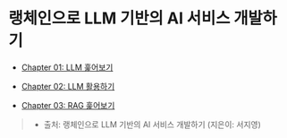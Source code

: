 # 랭체인으로 LLM 기반의 AI 서비스 개발하기

- [Chapter 01: LLM 훑어보기](./2025.07.07_Ch01_LLM_preview.md)

- [Chapter 02: LLM 활용하기](./2025.07.08_Ch02_LLM_using.md)

- [Chapter 03: RAG 훑어보기](./2025.07.08_Ch03_RAG_preview.md)

> - 출처: 랭체인으로 LLM 기반의 AI 서비스 개발하기 (지은이: 서지영)
